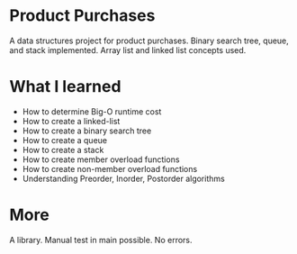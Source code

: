 # Product Purchases
A data structures project for product purchases. Binary search tree, queue, and stack implemented. Array list and linked list concepts used.

# What I learned
* How to determine Big-O runtime cost
* How to create a linked-list
* How to create a binary search tree
* How to create a queue
* How to create a stack
* How to create member overload functions
* How to create non-member overload functions
* Understanding Preorder, Inorder, Postorder algorithms

# More
A library. Manual test in main possible. No errors.
